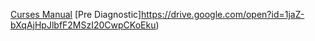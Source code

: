 [Curses Manual](http://invisible-island.net/ncurses/man/ncurses.3x.html)
[Pre Diagnostic]https://drive.google.com/open?id=1jaZ-bXqAjHpJlbfF2MSzI20CwpCKoEku)

